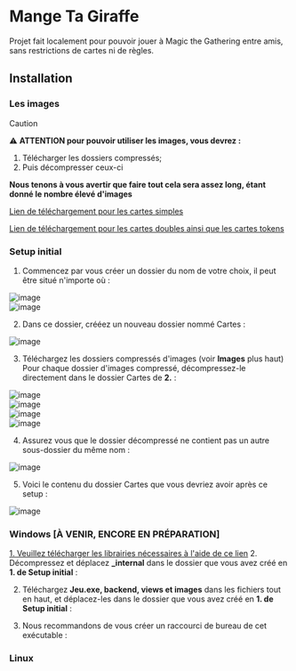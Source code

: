 # Mange Ta Giraffe

Projet fait localement pour pouvoir jouer à Magic the Gathering entre amis, sans restrictions de cartes ni de règles.

## Installation

### Les images
> [!caution]
> :warning: **ATTENTION pour pouvoir utiliser les images, vous devrez :**
> 1. Télécharger les dossiers compressés;
> 2. Puis décompresser ceux-ci
> 
> **Nous tenons à vous avertir que faire tout cela sera assez long, étant donné le nombre élevé d'images**

[Lien de téléchargement pour les cartes simples](https://send.tresorit.com/a#FitmIVlsXBsb8JQEZQz4CA)  

[Lien de téléchargement pour les cartes doubles ainsi que les cartes tokens](https://send.tresorit.com/a#-NnRnh4QGKREkdN78lYHIQ)

### Setup initial
1. Commencez par vous créer un dossier du nom de votre choix, il peut être situé n'importe où :  
   
![image](./.guide/1_1.png)  
![image](./.guide/1_2.png)  

2. Dans ce dossier, crééez un nouveau dossier nommé Cartes :  

![image](./.guide/2_2.png)  

3. Téléchargez les dossiers compressés d'images (voir **Images** plus haut) Pour chaque dossier d'images compressé, décompressez-le directement dans le dossier Cartes de **2.** :  

![image](./.guide/3_1.png)  
![image](./.guide/3_2.png)  
![image](./.guide/3_3.png)  
![image](./.guide/3_4.png)  

4. Assurez vous que le dossier décompressé ne contient pas un autre sous-dossier du même nom :
   
![image](./.guide/4_1.png)  
  
5. Voici le contenu du dossier Cartes que vous devriez avoir après ce setup :

![image](./.guide/4_2.png)  




### Windows [À VENIR, ENCORE EN PRÉPARATION]
[1. Veuillez télécharger les librairies nécessaires à l'aide de ce lien](https://send.tresorit.com/a#NeOgYYJfj0lyDi6UP6itNw)
2. Décompressez et déplacez **_internal** dans le dossier que vous avez créé en **1. de Setup initial** :

2. Téléchargez **Jeu.exe, backend, views et images** dans les fichiers tout en haut, et déplacez-les dans le dossier que vous avez créé en **1. de Setup initial** :  
   
2. Nous recommandons de vous créer un raccourci de bureau de cet exécutable :  


### Linux
